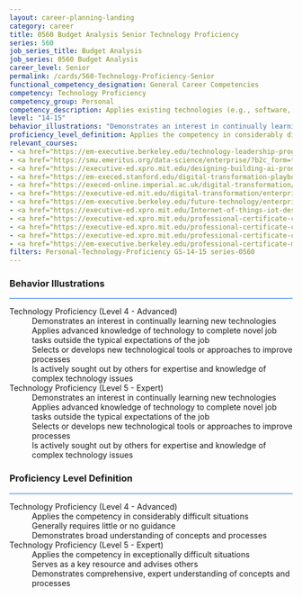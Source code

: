 ```yaml
---
layout: career-planning-landing
category: career
title: 0560 Budget Analysis Senior Technology Proficiency
series: 560
job_series_title: Budget Analysis
job_series: 0560 Budget Analysis
career_level: Senior
permalink: /cards/560-Technology-Proficiency-Senior
functional_competency_designation: General Career Competencies
competency: Technology Proficiency
competency_group: Personal
competency_description: Applies existing technologies (e.g., software, applications, online systems and databases), within IT governance and rules, to meet organizational requirements. Shares technology knowledge with others in the organization. Identifies potential opportunities for the use of new or emerging technologies to improve business processes.
level: "14-15"
behavior_illustrations: "Demonstrates an interest in continually learning new technologies ? Applies advanced knowledge of technology to complete novel job tasks outside the typical expectations of the job ? Selects or develops new technological tools or approaches to improve processes ? Is actively sought out by others for expertise and knowledge of complex technology issues ? Demonstrates an interest in continually learning new technologies ? Applies advanced knowledge of technology to complete novel job tasks outside the typical expectations of the job ? Selects or develops new technological tools or approaches to improve processes ? Is actively sought out by others for expertise and knowledge of complex technology issues ?"
proficiency_level_definition: Applies the competency in considerably difficult situations ? Generally requires little or no guidance ? Demonstrates broad understanding of concepts and processes ? Applies the competency in exceptionally difficult situations ? Serves as a key resource and advises others ? Demonstrates comprehensive, expert understanding of concepts and processes
relevant_courses: 
- <a href="https://em-executive.berkeley.edu/technology-leadership-program/enterprise/?b2c_form=true&utm_campaign=gsa&utm_source=b2b" aria-label="Berkeley Technology Leadership Program (with UC Berkeley Executive Education) - https://em-executive.berkeley.edu/technology-leadership-program/enterprise/?b2c_form=true&utm_campaign=gsa&utm_source=b2b">Berkeley Technology Leadership Program (with UC Berkeley Executive Education)</a>, Emeritus
- <a href="https://smu.emeritus.org/data-science/enterprise/?b2c_form=true&utm_campaign=gsa&utm_source=b2b" aria-label="Data Science & Analytics for Strategic Decisions (with Singapore Management University) - https://smu.emeritus.org/data-science/enterprise/?b2c_form=true&utm_campaign=gsa&utm_source=b2b">Data Science & Analytics for Strategic Decisions (with Singapore Management University)</a>, Emeritus
- <a href="https://executive-ed.xpro.mit.edu/designing-building-ai-products-services/enterprise/?b2c_form=true&utm_campaign=gsa&utm_source=b2b" aria-label="Designing and Building AI Products and Services (with MIT xPRO) - https://executive-ed.xpro.mit.edu/designing-building-ai-products-services/enterprise/?b2c_form=true&utm_campaign=gsa&utm_source=b2b">Designing and Building AI Products and Services (with MIT xPRO)</a>, Emeritus
- <a href="https://em-execed.stanford.edu/digital-transformation-playbook/enterprise/?b2c_form=true&utm_campaign=gsa&utm_source=b2b" aria-label="Digital Transformation Playbook&#58; Leverage Technology to Innovate Your Business (with Stanford Graduate School of Business - https://em-execed.stanford.edu/digital-transformation-playbook/enterprise/?b2c_form=true&utm_campaign=gsa&utm_source=b2b">Digital Transformation Playbook&#58; Leverage Technology to Innovate Your Business (with Stanford Graduate School of Business</a>, Emeritus
- <a href="https://execed-online.imperial.ac.uk/digital-transformation/enterprise/?b2c_form=true&utm_campaign=gsa&utm_source=b2b" aria-label="Digital Transformation&#58; 5 Game-Changing Technologies for Business (with Imperial College Business School Executive Education) - https://execed-online.imperial.ac.uk/digital-transformation/enterprise/?b2c_form=true&utm_campaign=gsa&utm_source=b2b">Digital Transformation&#58; 5 Game-Changing Technologies for Business (with Imperial College Business School Executive Education)</a>, Emeritus
- <a href="https://executive-ed.mit.edu/digital-transformation/enterprise/?b2c_form=true&utm_campaign=gsa&utm_source=b2b" aria-label="Digital Transformation&#58; Platform Strategies for Success (with MIT Sloan Executive Education) - https://executive-ed.mit.edu/digital-transformation/enterprise/?b2c_form=true&utm_campaign=gsa&utm_source=b2b">Digital Transformation&#58; Platform Strategies for Success (with MIT Sloan Executive Education)</a>, Emeritus
- <a href="https://em-executive.berkeley.edu/future-technology/enterprise/?b2c_form=true&utm_campaign=gsa&utm_source=b2b" aria-label="Future of Technology&#58; Trends, Strategies, and Innovation Opportunities (with UC Berkeley Executive Education) - https://em-executive.berkeley.edu/future-technology/enterprise/?b2c_form=true&utm_campaign=gsa&utm_source=b2b">Future of Technology&#58; Trends, Strategies, and Innovation Opportunities (with UC Berkeley Executive Education)</a>, Emeritus
- <a href="https://executive-ed.xpro.mit.edu/Internet-of-things-iot-design-and-applications/enterprise/?b2c_form=true&utm_campaign=gsa&utm_source=b2b" aria-label="Internet of Things (IoT)&#58; Design and Applications - https://executive-ed.xpro.mit.edu/Internet-of-things-iot-design-and-applications/enterprise/?b2c_form=true&utm_campaign=gsa&utm_source=b2b">Internet of Things (IoT)&#58; Design and Applications</a>, Emeritus
- <a href="https://executive-ed.xpro.mit.edu/professional-certificate-coding-full-time/enterprise/?b2c_form=true&utm_campaign=gsa&utm_source=b2b" aria-label="Professional Certificate in Coding (Full Time) (with MIT xPRO) - https://executive-ed.xpro.mit.edu/professional-certificate-coding-full-time/enterprise/?b2c_form=true&utm_campaign=gsa&utm_source=b2b">Professional Certificate in Coding (Full Time) (with MIT xPRO)</a>, Emeritus
- <a href="https://executive-ed.xpro.mit.edu/professional-certificate-coding/enterprise/?b2c_form=true&utm_campaign=gsa&utm_source=b2b" aria-label="Professional Certificate in Coding&#58; Full Stack Development With MERN (with MIT xPRO) - https://executive-ed.xpro.mit.edu/professional-certificate-coding/enterprise/?b2c_form=true&utm_campaign=gsa&utm_source=b2b">Professional Certificate in Coding&#58; Full Stack Development With MERN (with MIT xPRO)</a>, Emeritus
- <a href="https://executive-ed.xpro.mit.edu/professional-certificate-coding-womens-cohort/enterprise/?b2c_form=true&utm_campaign=gsa&utm_source=b2b" aria-label="Professional Certificate in Coding&#58; Women's Cohort (with MIT xPRO) - https://executive-ed.xpro.mit.edu/professional-certificate-coding-womens-cohort/enterprise/?b2c_form=true&utm_campaign=gsa&utm_source=b2b">Professional Certificate in Coding&#58; Women's Cohort (with MIT xPRO)</a>, Emeritus
- <a href="https://em-executive.berkeley.edu/professional-certificate-machine-learning-artificial-intelligence/enterprise/?b2c_form=true&utm_campaign=gsa&utm_source=b2b" aria-label="Professional Certificate in Machine Learning and Artificial Intelligence (with UC Berkeley Executive Education) - https://em-executive.berkeley.edu/professional-certificate-machine-learning-artificial-intelligence/enterprise/?b2c_form=true&utm_campaign=gsa&utm_source=b2b">Professional Certificate in Machine Learning and Artificial Intelligence (with UC Berkeley Executive Education)</a>, Emeritus
filters: Personal-Technology-Proficiency GS-14-15 series-0560
---
```


<div class="desktop:grid-col-6 margin-y-3">
  <div class="border-top-2 bg-white padding-3 shadow-5 height-full members-hover border-1px button-border border-top-blue radius-lg card-text-color">
    <h3>Behavior Illustrations</h3>
    <hr style="background-color: #1b74e0 !important;"/>
    <dl class="text-base card-content-color"><dt>Technology Proficiency (Level 4 - Advanced)</dt><dd>Demonstrates an interest in continually learning new technologies </dd><dd> Applies advanced knowledge of technology to complete novel job tasks outside the typical expectations of the job </dd><dd> Selects or develops new technological tools or approaches to improve processes </dd><dd> Is actively sought out by others for expertise and knowledge of complex technology issues</dd><dt>Technology Proficiency (Level 5 - Expert)</dt><dd>Demonstrates an interest in continually learning new technologies </dd><dd> Applies advanced knowledge of technology to complete novel job tasks outside the typical expectations of the job </dd><dd> Selects or develops new technological tools or approaches to improve processes </dd><dd> Is actively sought out by others for expertise and knowledge of complex technology issues </dd></dl>
  </div>
</div>
<div class="desktop:grid-col-6 margin-y-3">
  <div class="border-top-2 bg-white padding-3 shadow-5 height-full members-hover border-1px button-border border-top-blue radius-lg card-text-color">
    <h3>Proficiency Level Definition</h3>
     <hr style="background-color: #1b74e0 !important;"/>
    <dl class="text-base card-content-color"><dt>Technology Proficiency (Level 4 - Advanced)</dt><dd>Applies the competency in considerably difficult situations </dd><dd> Generally requires little or no guidance </dd><dd> Demonstrates broad understanding of concepts and processes</dd><dt>Technology Proficiency (Level 5 - Expert)</dt><dd>Applies the competency in exceptionally difficult situations </dd><dd> Serves as a key resource and advises others </dd><dd> Demonstrates comprehensive, expert understanding of concepts and processes</dd></dl>
  </div>
</div>